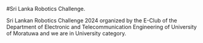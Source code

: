 #Sri Lanka Robotics Challenge.

Sri Lankan Robotics Challenge 2024 organized by the E-Club of the Department of Electronic and Telecommunication Engineering of University of Moratuwa and we are in University category.
